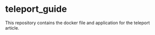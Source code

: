 # teleport_guide
This repository contains the docker file and application for the teleport article.
